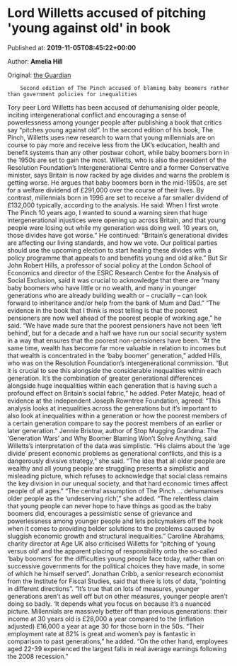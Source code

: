
# Lord Willetts accused of pitching 'young against old' in book

Published at: **2019-11-05T08:45:22+00:00**

Author: **Amelia Hill**

Original: [the Guardian](https://www.theguardian.com/politics/2019/nov/05/lord-willetts-accused-of-pitching-young-against-old-in-latest-book)


        Second edition of The Pinch accused of blaming baby boomers rather than government policies for inequalities
      
Tory peer Lord Willetts has been accused of dehumanising older people, inciting intergenerational conflict and encouraging a sense of powerlessness among younger people after publishing a book that critics say “pitches young against old”.
In the second edition of his book, The Pinch, Willetts uses new research to warn that young millennials are on course to pay more and receive less from the UK’s education, health and benefit systems than any other postwar cohort, while baby boomers born in the 1950s are set to gain the most.
Willetts, who is also the president of the Resolution Foundation’s Intergenerational Centre and a former Conservative minister, says Britain is now racked by age divides and warns the problem is getting worse.
He argues that baby boomers born in the mid-1950s, are set for a welfare dividend of £291,000 over the course of their lives. By contrast, millennials born in 1996 are set to receive a far smaller dividend of £132,000 typically, according to the analysis.
He said: When I first wrote The Pinch 10 years ago, I wanted to sound a warning siren that huge intergenerational injustices were opening up across Britain, and that young people were losing out while my generation was doing well. 10 years on, those divides have got worse.”
He continued: “Britain’s generational divides are affecting our living standards, and how we vote. Our political parties should use the upcoming election to start healing these divides with a policy programme that appeals to and benefits young and old alike.”
But Sir John Robert Hills, a professor of social policy at the London School of Economics and director of the ESRC Research Centre for the Analysis of Social Exclusion, said it was crucial to acknowledge that there are “many baby boomers who have little or no wealth, and many in younger generations who are already building wealth or – crucially – can look forward to inheritance and/or help from the bank of Mum and Dad.”
“The evidence in the book that I think is most telling is that the poorest pensioners are now well ahead of the poorest people of working age,” he said. “We have made sure that the poorest pensioners have not been ‘left behind’, but for a decade and a half we have run our social security system in a way that ensures that the poorest non-pensioners have been.
“At the same time, wealth has become far more valuable in relation to incomes but that wealth is concentrated in the ‘baby boomer’ generation,” added Hills, who was on the Resolution Foundation’s intergenerational commission.
“But it is crucial to see this alongside the considerable inequalities within each generation. It’s the combination of greater generational differences alongside huge inequalities within each generation that is having such a profound effect on Britain’s social fabric,” he added.
Peter Matejic, head of evidence at the independent Joseph Rowntree Foundation, agreed: “This analysis looks at inequalities across the generations but it’s important to also look at inequalities within a generation or how the poorest members of a certain generation compare to say the poorest members of an earlier or later generation.”
Jennie Bristow, author of Stop Mugging Grandma: The ‘Generation Wars’ and Why Boomer Blaming Won’t Solve Anything, said Willetts’s interpretation of the data was simplistic.
“His claims about the ‘age divide’ present economic problems as generational conflicts, and this is a dangerously divisive strategy,” she said.
“The idea that all older people are wealthy and all young people are struggling presents a simplistic and misleading picture, which refuses to acknowledge that social class remains the key division in our unequal society, and that hard economic times affect people of all ages.”
“The central assumption of The Pinch ... dehumanises older people as the ‘undeserving rich’,” she added. “The relentless claim that young people can never hope to have things as good as the baby boomers did, encourages a pessimistic sense of grievance and powerlessness among younger people and lets policymakers off the hook when it comes to providing bolder solutions to the problems caused by sluggish economic growth and structural inequalities.”
Caroline Abrahams, charity director at Age UK also criticised Willetts for “pitching of ‘young versus old’ and the apparent placing of responsibility onto the so-called ‘baby boomers’ for the difficulties young people face today, rather than on successive governments for the political choices they have made, in some of which he himself served”.
Jonathan Cribb, a senior research economist from the Institute for Fiscal Studies, said that there is lots of data, “pointing in different directions”. “It’s true that on lots of measures, younger generations aren’t as well off but on other measures, younger people aren’t doing so badly.
‘It depends what you focus on because it’s a nuanced picture. Millennials are massively better off than previous generations: their income at 30 years old is £28,000 a year compared to the (inflation adjusted) £16,000 a year at age 30 for those born in the 50s.
“Their employment rate at 82% is great and women’s pay is fantastic in comparison to past generations,” he added. “On the other hand, employees aged 22-39 experienced the largest falls in real average earnings following the 2008 recession.”
